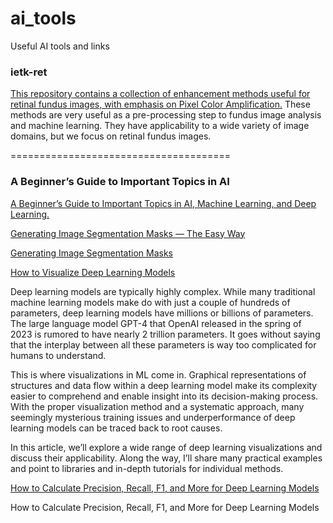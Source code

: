 # ai_tools
Useful AI tools and links

### ietk-ret
[This repository contains a collection of enhancement methods useful for retinal fundus images, with emphasis on Pixel Color Amplification.](https://github.com/adgaudio/ietk-ret)
These methods are very useful as a pre-processing step to fundus image analysis and machine learning. They have applicability to a wide variety of image domains, but we focus on retinal fundus images.

======================================

### A Beginner’s Guide to Important Topics in AI
[A Beginner’s Guide to Important Topics in AI, Machine Learning, and Deep Learning.](https://wiki.pathmind.com/python-ai)

[Generating Image Segmentation Masks — The Easy Way](https://towardsdatascience.com/generating-image-segmentation-masks-the-easy-way-dd4d3656dbd1)

[Generating Image Segmentation Masks](https://gist.github.com/abhirooptalasila/8e46033b1190279040060588f44d8dc1#file-maskgen-py)

[How to Visualize Deep Learning Models](https://neptune.ai/blog/deep-learning-visualization)

Deep learning models are typically highly complex. While many traditional machine learning models make do with just a couple of hundreds of parameters, deep learning models have millions or billions of parameters. The large language model GPT-4 that OpenAI released in the spring of 2023 is rumored to have nearly 2 trillion parameters. It goes without saying that the interplay between all these parameters is way too complicated for humans to understand.

This is where visualizations in ML come in. Graphical representations of structures and data flow within a deep learning model make its complexity easier to comprehend and enable insight into its decision-making process. With the proper visualization method and a systematic approach, many seemingly mysterious training issues and underperformance of deep learning models can be traced back to root causes.

In this article, we’ll explore a wide range of deep learning visualizations and discuss their applicability. Along the way, I’ll share many practical examples and point to libraries and in-depth tutorials for individual methods.

[How to Calculate Precision, Recall, F1, and More for Deep Learning Models](https://machinelearningmastery.com/how-to-calculate-precision-recall-f1-and-more-for-deep-learning-models/)

How to Calculate Precision, Recall, F1, and More for Deep Learning Models
